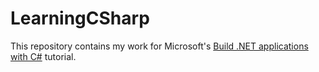 # LearningCSharp
This repository contains my work for Microsoft's [Build .NET applications with C#](https://learn.microsoft.com/en-us/training/paths/build-dotnet-applications-csharp/) tutorial.
